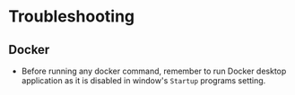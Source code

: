 # Troubleshooting

## Docker

- Before running any docker command, remember to run Docker desktop application as it is disabled in window's `Startup` programs setting.
